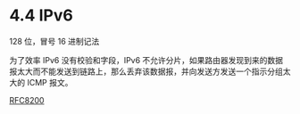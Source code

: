 # 4.4 IPv6

128 位，冒号 16 进制记法

为了效率 IPv6 没有校验和字段，IPv6 不允许分片，如果路由器发现到来的数据报太大而不能发送到链路上，那么丢弃该数据报，并向发送方发送一个指示分组太大的 ICMP 报文。

[RFC8200](https://www.rfc-editor.org/info/rfc8200)


